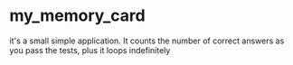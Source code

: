 # my_memory_card
it's a small simple application. It counts the number of correct answers as you pass the tests, plus it loops indefinitely
